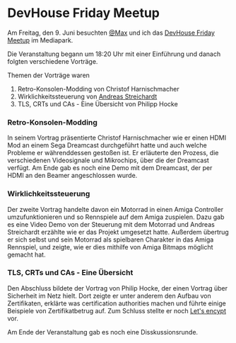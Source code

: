 # DevHouse Friday Meetup

Am Freitag, den 9. Juni besuchten [@Max](https://github.com/MKrusch) und ich das [DevHouse Friday Meetup](https://www.meetup.com/DevHouseFriday-Chillout/events/238182514/) im Mediapark.

Die Veranstaltung begann um 18:20 Uhr mit einer Einführung und danach folgten verschiedene Vorträge.

Themen der Vorträge waren
1. Retro-Konsolen-Modding von Christof Harnischmacher  
2. Wirklichkeitssteuerung von [Andreas Streichardt](https://twitter.com/m0ppers)       
3. TLS, CRTs und CAs - Eine Übersicht von Philipp Hocke

### Retro-Konsolen-Modding
In seinem Vortrag präsentierte Christof Harnischmacher wie er einen HDMI Mod an einem Sega Dreamcast durchgeführt hatte und auch welche Probleme er währenddessen gestoßen ist.
Er erläuterte den Prozess, die verschiedenen Videosignale und Mikrochips, über die der Dreamcast verfügt.
Am Ende gab es noch eine Demo mit dem Dreamcast, der per HDMI an den Beamer angeschlossen wurde.

### Wirklichkeitssteuerung
Der zweite Vortrag handelte davon ein Motorrad in einen Amiga Controller umzufunktionieren und so Rennspiele auf dem Amiga zuspielen.
Dazu gab es eine Video Demo von der Steuerung mit dem Motorrad und Andreas Streichardt erzählte wie er das Projekt umgesetzt hatte.
Außerdem übertrug er sich selbst und sein Motorrad als spielbaren Charakter in das Amiga Rennspiel, und zeigte, wie er dies mithilfe von Amiga Bitmaps möglicht gemacht hat.

### TLS, CRTs und CAs - Eine Übersicht
Den Abschluss bildete der Vortrag von Philip Hocke, der einen Vortrag über Sicherheit im Netz hielt. Dort zeigte er unter anderem den Aufbau von Zertifikaten, erklärte was certification authorities machen und führte einige Beispiele von Zertifikatbetrug auf.
Zum Schluss stellte er noch [Let's encypt](https://letsencrypt.org/) vor.


Am Ende der Veranstaltung gab es noch eine Disskussionsrunde.
